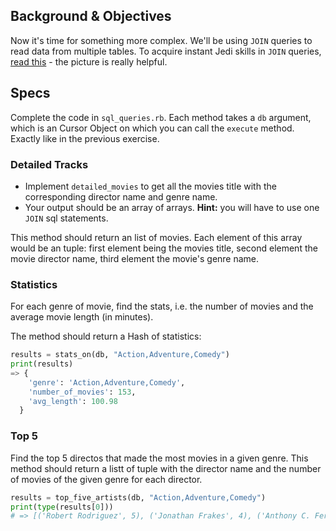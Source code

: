## Background & Objectives

Now it's time for something more complex. We'll be using `JOIN` queries to read data from multiple tables. To acquire instant Jedi skills in `JOIN` queries, [read this](http://stackoverflow.com/questions/17946221/sql-join-and-different-types-of-joins) - the picture is really helpful.
## Specs

Complete the code in `sql_queries.rb`. Each method takes a `db` argument, which is an Cursor Object
on which you can call the `execute` method. Exactly like in the previous exercise.

### Detailed Tracks

- Implement `detailed_movies` to get all the movies title with the corresponding director name and genre name.
- Your output should be an array of arrays. **Hint:** you will have to use one `JOIN` sql statements.

This method should return an list of movies. Each element of this array would be an tuple: first element being the movies title, second element the movie director name, third element the movie's genre name.

### Statistics

For each genre of movie, find the stats, i.e. the number of movies and the average movie length (in minutes).

The method should return a Hash of statistics:

```python
results = stats_on(db, "Action,Adventure,Comedy")
print(results)
=> {
    'genre': 'Action,Adventure,Comedy',
    'number_of_movies': 153,
    'avg_length': 100.98
  }

```

### Top 5

Find the top 5 directos that made the most movies in a given genre. This method should return a listt of tuple with the director name and the number of movies of the given genre for each director.

```python
results = top_five_artists(db, "Action,Adventure,Comedy")
print(type(results[0]))
# => [('Robert Rodriguez', 5), ('Jonathan Frakes', 4), ('Anthony C. Ferrante', 3), ('Barry Sonnenfeld', 3), ('Jackie Chan', 3)]
```
